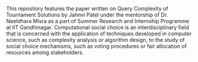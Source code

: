 This repository features the paper written on Query Complexity of Tournament Solutions by Jahnvi Patel under the mentorship of
Dr. Neeldhara Misra as a part of Summer Research and Internship Programme at IIT Gandhinagar.
Computational social choice is an interdisciplinary field that is concerned with the application of techniques developed in 
computer science, such as complexity analysis or algorithm design, to the study of social choice mechanisms, such as voting procedures
or fair allocation of resources among stakeholders. 

